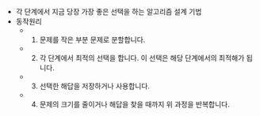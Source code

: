 - 각 단계에서 지금 당장 가장 좋은 선택을 하는 알고리즘 설계 기법
- 동작원리
	- 1. 문제를 작은 부분 문제로 분할합니다.
	- 2. 각 단계에서 최적의 선택을 합니다. 이 선택은 해당 단계에서의 최적해가 됩니다.
	- 3. 선택한 해답을 저장하거나 사용합니다.
	- 4. 문제의 크기를 줄이거나 해답을 찾을 때까지 위 과정을 반복합니다.